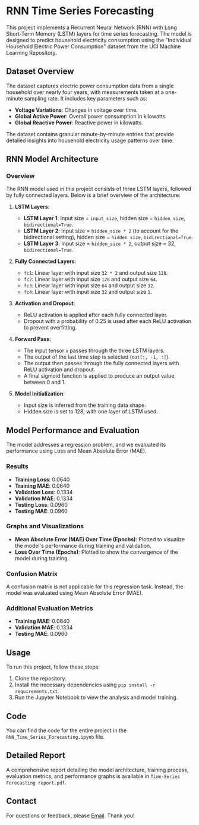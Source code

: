 # RNN Time Series Forecasting

This project implements a Recurrent Neural Network (RNN) with Long Short-Term Memory (LSTM) layers for time series forecasting. The model is designed to predict household electricity consumption using the "Individual Household Electric Power Consumption" dataset from the UCI Machine Learning Repository.

## Dataset Overview

The dataset captures electric power consumption data from a single household over nearly four years, with measurements taken at a one-minute sampling rate. It includes key parameters such as:

- **Voltage Variations**: Changes in voltage over time.
- **Global Active Power**: Overall power consumption in kilowatts.
- **Global Reactive Power**: Reactive power in kilowatts.

The dataset contains granular minute-by-minute entries that provide detailed insights into household electricity usage patterns over time.

## RNN Model Architecture

### Overview

The RNN model used in this project consists of three LSTM layers, followed by fully connected layers. Below is a brief overview of the architecture:

1. **LSTM Layers**:
   - **LSTM Layer 1**: Input size = `input_size`, hidden size = `hidden_size`, `bidirectional=True`.
   - **LSTM Layer 2**: Input size = `hidden_size * 2` (to account for the bidirectional setting), hidden size = `hidden_size`, `bidirectional=True`.
   - **LSTM Layer 3**: Input size = `hidden_size * 2`, output size = 32, `bidirectional=True`.

2. **Fully Connected Layers**:
   - `fc1`: Linear layer with input size `32 * 2` and output size `128`.
   - `fc2`: Linear layer with input size `128` and output size `64`.
   - `fc3`: Linear layer with input size `64` and output size `32`.
   - `fc4`: Linear layer with input size `32` and output size `1`.

3. **Activation and Dropout**:
   - ReLU activation is applied after each fully connected layer.
   - Dropout with a probability of 0.25 is used after each ReLU activation to prevent overfitting.

4. **Forward Pass**:
   - The input tensor `x` passes through the three LSTM layers.
   - The output of the last time step is selected (`out[:, -1, :]`).
   - The output then passes through the fully connected layers with ReLU activation and dropout.
   - A final sigmoid function is applied to produce an output value between 0 and 1.

5. **Model Initialization**:
   - Input size is inferred from the training data shape.
   - Hidden size is set to 128, with one layer of LSTM used.

## Model Performance and Evaluation

The model addresses a regression problem, and we evaluated its performance using Loss and Mean Absolute Error (MAE).

### Results

- **Training Loss**: 0.0640
- **Training MAE**: 0.0640
- **Validation Loss**: 0.1334
- **Validation MAE**: 0.1334
- **Testing Loss**: 0.0960
- **Testing MAE**: 0.0960

### Graphs and Visualizations

- **Mean Absolute Error (MAE) Over Time (Epochs)**: Plotted to visualize the model's performance during training and validation.
- **Loss Over Time (Epochs)**: Plotted to show the convergence of the model during training.

### Confusion Matrix

A confusion matrix is not applicable for this regression task. Instead, the model was evaluated using Mean Absolute Error (MAE).

### Additional Evaluation Metrics

- **Training MAE**: 0.0640
- **Validation MAE**: 0.1334
- **Testing MAE**: 0.0960

## Usage

To run this project, follow these steps:

1. Clone the repository.
2. Install the necessary dependencies using `pip install -r requirements.txt`.
3. Run the Jupyter Notebook to view the analysis and model training.

## Code

You can find the code for the entire project in the `RNN_Time_Series_Forecasting.ipynb` file.

## Detailed Report

A comprehensive report detailing the model architecture, training process, evaluation metrics, and performance graphs is available in `Time-Series Forecasting report.pdf`.

## Contact

For questions or feedback, please <a href="mailto:sarveshbhumkar27@gmail.com" target="_blank">Email</a>. Thank you!
